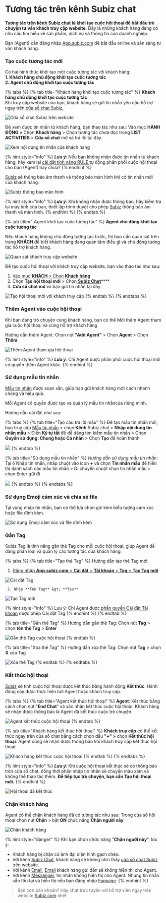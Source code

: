 # Tương tác trên kênh Subiz chat

**Tương tác trên kênh**[ **Subiz chat**](https://subiz.com/vi/live-chat.html) **là khởi tạo cuộc hội thoại để bắt đầu trò chuyện tư vấn khách truy cập website**. Đây là những khách hàng đang có nhu cầu tìm hiểu về sản phẩm, dịch vụ và thông tin của doanh nghiệp.

Bạn \(Agent\) cần đăng nhập [App.subiz.com](https://app.subiz.com) để bắt đầu online và sẵn sàng  tư vấn khách hàng.

### Tạo cuộc tương tác mới 

Có hai hình thức khởi tạo một cuộc tương tác với khách hàng:  
**1. Khách hàng chủ động khởi tạo cuộc tương tác  
2. Agent chủ động khởi tạo cuộc tương tác**

{% tabs %}
{% tab title="Khách hàng khởi tạo cuộc tương tác" %}
**Khách hàng chủ động khởi tạo cuộc tương tác**  
Khi truy cập website của bạn, khách hàng sẽ gửi tin nhắn yêu cầu hỗ trợ ngay trên[ cửa sổ chat Subiz.](https://subiz.com/vi/live-chat.html)

![C&#x1EED;a s&#x1ED5; chat Subiz tr&#xEA;n website](../../.gitbook/assets/cua-so-chat-tren-website-3.jpg)

Để xem được tin nhắn từ khách hàng, bạn thao tác như sau: Vào mục **HÀNH ĐỘNG &gt;** Chọn **Khách hàng**  &gt; Chọn tương tác chưa đọc trong **LIST ACTIVITIES**  &gt; **Cửa sổ chat** mở và trả lời tại đây.

![Xem n&#x1ED9;i dung tin nh&#x1EAF;n c&#x1EE7;a kh&#xE1;ch h&#xE0;ng](../../.gitbook/assets/chat-3.jpg)

{% hint style="info" %}
 _**Lưu ý**_: Nếu bạn không nhận được tin nhắn từ khách hàng, hãy xem lại [cài đặt tính năng RULE ](https://subiz.gitbook.io/subiz-document/bat-dau-voi-subiz/untitled/untitled/untitled)tự động phân phối cuộc hội thoại cho bạn \(Agent\) hay chưa?
{% endhint %}

[Subiz](https://subiz.com/vi/live-chat.html) sẽ thông báo âm thanh và thông báo màn hình khi có tin nhắn mới của khách hàng.

![Subiz th&#xF4;ng b&#xE1;o m&#xE0;n h&#xEC;nh](../../.gitbook/assets/3.-noti-destop.png)

{% hint style="info" %}
_**Lưu ý**_: Khi không nhận được thông báo, hãy kiểm tra lại máy tính của bạn, thiết lập trình duyệt cho phép [Subiz](https://subiz.com/vi/) thông báo âm thanh và màn hình.
{% endhint %}
{% endtab %}

{% tab title=" Agent khởi tạo cuộc tương tác" %}
**Agent chủ động khởi tạo cuộc tương tác**

Nếu khách hàng không chủ động tương tác trước, thì bạn cần quan sát trên trang **KHÁCH** để biết khách hàng đang quan tâm điều gì và chủ động tương tác hỗ trợ khách hàng.

![Quan s&#xE1;t kh&#xE1;ch truy c&#x1EAD;p website](../../.gitbook/assets/9.-khach-truy-cap.jpg)

Để tạo cuộc hội thoại với khách truy cập website, bạn vào thao tác như sau:

1. [Vào mục **KHÁCH**  &gt; Chọn **Khách hàng** ](https://app.subiz.com/visitors)
2. Chọn **Tạo hội thoại mới**  &gt; Chọn[ **Subiz Chat**](https://subiz.com/vi/live-chat.html)\*\*\*\*
3.  **Cửa sổ chat mở** và bạn gửi tin nhắn tại đây.

![T&#x1EA1;o h&#x1ED9;i tho&#x1EA1;i m&#x1EDB;i v&#x1EDB;i kh&#xE1;ch truy c&#x1EAD;p](../../.gitbook/assets/10.-new-chat-subiz.jpg)
{% endtab %}
{% endtabs %}

### Thêm Agent vào cuộc hội thoại 

Khi bạn đang trò chuyện cùng khách hàng, bạn có thể Mời thêm Agent tham gia cuộc hội thoại và cùng hỗ trợ khách hàng.

Hướng dẫn thêm Agent: Chọn nút  **"Add Agent"**  &gt; Chọn **Agent**  &gt; Chọn **Thêm**

![Th&#xEA;m Agent tham gia h&#x1ED9;i tho&#x1EA1;i](../../.gitbook/assets/4.-them-agent%20%281%29.jpg)

{% hint style="info" %}
_**Lưu ý**_: Chỉ Agent được phân phối cuộc hội thoại mới có quyền thêm Agent khác.
{% endhint %}

### Sử dụng mẫu tin nhắn

[Mẫu tin nhắn](https://help.subiz.com/bat-dau-voi-subiz/lam-viec-tren-subiz/mau-tin-nhan) được soạn sẵn, giúp bạn gửi khách hàng một cách nhanh chóng và hiệu quả.

Mỗi Agent có quyền được tạo và quản lý mẫu tin nhắncủa riêng mình.  
  
Hướng dẫn cài đặt như sau:

{% tabs %}
{% tab title="Tạo câu trả lời mẫu" %}
 Để tạo mẫu tin nhắn mới, bạn truy cập [Mẫu tin nhắn](https://app.subiz.com/message-template) &gt; chọn **Kênh** Subiz chat &gt; **Nhập nội dung tin nhắn mẫu** &gt; Điền **Ký tự tắt** để dễ dàng tìm kiếm mẫu tin nhắn &gt; Chọn **Quyền sử dụng: Chung hoặc Cá nhân** &gt; Chọn **Tạo** để hoàn thành

![](../../.gitbook/assets/library-2.jpg)
{% endtab %}

{% tab title="Sử dụng mẫu tin nhắn" %}
_Hướng dẫn sử dụng mẫu tin nhắn:_ Tại ô Nhập tin nhắn, nhấp chuột vào icon **+** và chọn **Tin nhắn mẫu** để hiển thị danh sách các mẫu tin nhắn &gt; Di chuyển chuột chọn tin nhắn mẫu &gt; chọn Enter gửi đi

![](../../.gitbook/assets/chon-+.png)
{% endtab %}
{% endtabs %}

### Sử dụng Emoji cảm xúc và chia sẻ file

Tại vùng nhập tin nhắn, bạn có thể lựa chọn gửi kèm biểu tượng cảm xúc hoặc file đính kèm.

![S&#x1EED; d&#x1EE5;ng Emoji c&#x1EA3;m x&#xFA;c v&#xE0; file &#x111;&#xED;nh k&#xE8;m](../../.gitbook/assets/6.-emoji%20%281%29.jpg)

### Gắn Tag

Subiz Tag là tính năng gắn thẻ Tag cho mỗi cuộc hội thoại, giúp Agent dễ dàng phân loại và quản lý các tương tác của khách hàng.

{% tabs %}
{% tab title="Tạo thẻ Tag" %}
Hướng dẫn tạo thẻ Tag mới:

1. [Đăng nhập **App.subiz.com** &gt; **Cài đặt** &gt; **Tài khoản** &gt; **Tag** &gt; **Tạo Tag mới**](https://app.subiz.com/settings/tags)

![C&#xE0;i &#x111;&#x1EB7;t Tag](../../.gitbook/assets/tao-tag.jpg)

     2. Nhập **Tên Tag** &gt; **Tạo**

![T&#x1EA1;o Tag m&#x1EDB;i](../../.gitbook/assets/tag-moi.jpg)

{% hint style="info" %}
Lưu ý: Chỉ Agent được [phần quyền Cài đặt Tài khoản](https://subiz.gitbook.io/subiz-document/~/edit/primary/bat-dau-voi-subiz/untitled/quan-ly-agent/cac-loai-agent#phan-quyen-tai-khoan-agent) được phép Cài đặt Tag
{% endhint %}
{% endtab %}

{% tab title="Gắn thẻ Tag" %}
Hướng dẫn gắn thẻ Tag: Chọn nút **Tag** &gt; chọn **tên thẻ Tag** &gt; **Enter**

![G&#x1EAF;n th&#x1EBB; Tag cu&#x1ED9;c h&#x1ED9;i tho&#x1EA1;i](../../.gitbook/assets/7.-tag-ht%20%283%29.jpg)
{% endtab %}

{% tab title="Xóa thẻ Tag" %}
Hướng dẫn xóa thẻ Tag: Chọn nút **Tag** &gt; chọn **X** xóa Tag

![X&#xF3;a th&#x1EBB; Tag ](../../.gitbook/assets/8.-xoa-tag%20%283%29.jpg)
{% endtab %}
{% endtabs %}

### Kết thúc hội thoại

[Subiz](https://subiz.com/vi/) sẽ tính cuộc hội thoại được kết thúc bằng hành động **Kết thúc**. Hành động này được thực hiện bởi Agent hoặc khách truy cập.

{% tabs %}
{% tab title="Agent kết thúc hội thoại" %}
**Agent**: Kết thúc bằng cách chọn nút "**End Chat**" và xác nhận kết thúc cuộc hội thoại. Khách hàng sẽ nhận được thông báo là Agent đã kết thúc cuộc trò chuyện.

![Agent k&#x1EBF;t th&#xFA;c cu&#x1ED9;c h&#x1ED9;i tho&#x1EA1;i](../../.gitbook/assets/10-agent-end.jpg)
{% endtab %}

{% tab title="Khách hàng kết thúc hội thoại" %}
**Khách truy cập** có thể kết thúc ngay trên cửa sổ chat bằng cách chọn dấu **"+" &gt;** chọn **Kết thúc hội thoại**. Agent cũng sẽ nhận được thông báo khi khách truy cập kết thúc hội thoại.

![Kh&#xE1;ch h&#xE0;ng k&#x1EBF;t th&#xFA;c cu&#x1ED9;c h&#x1ED9;i tho&#x1EA1;i](../../.gitbook/assets/12.-ket-thuc-chat-user.jpg)
{% endtab %}
{% endtabs %}

{% hint style="info" %}
_**Lưu ý**_: Khi cuộc hội thoại kết thúc sẽ có thông báo trên cửa sổ chat, đồng thời phần nhập tin nhắn sẽ chuyển màu xám và không thể thao tác thêm. **Để tiếp tục trò chuyện, bạn cần Tạo hội thoại mới.**
{% endhint %}

![H&#x1ED9;i tho&#x1EA1;i &#x111;&#xE3; k&#x1EBF;t th&#xFA;c](../../.gitbook/assets/13.-end-chat.jpg)

### Chặn khách hàng

 Agent có thể chặn khách hàng đã có tương tác như sau: Trong cửa sổ hội thoại  chọn nút **Chặn** &gt; bật **ON** chức năng **Chặn người này**

![Ch&#x1EB7;n kh&#xE1;ch h&#xE0;ng](../../.gitbook/assets/chan-khach-hang%20%281%29.jpg)

{% hint style="danger" %}
Khi bạn chọn chức năng "**Chặn người này**", lưu ý:

* Khách hàng bị chặn có ảnh đại diện hình gạch chéo.
*  Với kênh [Subiz Chat](https://subiz.com/vi/live-chat.html), khách hàng sẽ  không nhìn thấy [cửa sổ chat Subiz ](https://subiz.com/vi/live-chat.html)trên website.
* Với kênh [Email](https://subiz.com/vi/email.html), [Email](https://subiz.com/vi/email.html) khách hàng gửi đến sẽ không hiển thị cho Agent.
* Với kênh [Messenger](https://subiz.com/vi/facebook-messenger.html), tin nhắn không hiển thị cho Agent. Nhưng tin nhắn vẫn tồn tại và hiển thị nếu bạn đăng nhập [Fanpage](https://subiz.com/vi/facebook-messenger.html).
{% endhint %}

> Bạn còn băn khoăn? Hãy chat trực tuyến với hỗ trợ viên ngay trên website [Subiz.com](https://subiz.com/vi/feature.html) nhé!

